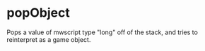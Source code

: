# popObject

Pops a value of mwscript type "long" off of the stack, and tries to reinterpret as a game object.
